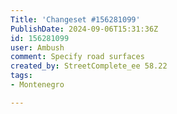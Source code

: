 ```yaml
---
Title: 'Changeset #156281099'
PublishDate: 2024-09-06T15:31:36Z
id: 156281099
user: Ambush
comment: Specify road surfaces
created_by: StreetComplete_ee 58.22
tags:
- Montenegro

---
```

